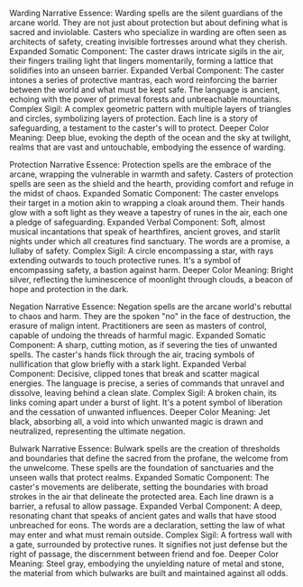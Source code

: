 Warding
	Narrative Essence: Warding spells are the silent guardians of the arcane world. They are not just about protection but about defining what is sacred and inviolable. Casters who specialize in warding are often seen as architects of safety, creating invisible fortresses around what they cherish.
	Expanded Somatic Component: The caster draws intricate sigils in the air, their fingers trailing light that lingers momentarily, forming a lattice that solidifies into an unseen barrier.
	Expanded Verbal Component: The caster intones a series of protective mantras, each word reinforcing the barrier between the world and what must be kept safe. The language is ancient, echoing with the power of primeval forests and unbreachable mountains.
	Complex Sigil: A complex geometric pattern with multiple layers of triangles and circles, symbolizing layers of protection. Each line is a story of safeguarding, a testament to the caster's will to protect.
	Deeper Color Meaning: Deep blue, evoking the depth of the ocean and the sky at twilight, realms that are vast and untouchable, embodying the essence of warding.

Protection
	Narrative Essence: Protection spells are the embrace of the arcane, wrapping the vulnerable in warmth and safety. Casters of protection spells are seen as the shield and the hearth, providing comfort and refuge in the midst of chaos.
	Expanded Somatic Component: The caster envelops their target in a motion akin to wrapping a cloak around them. Their hands glow with a soft light as they weave a tapestry of runes in the air, each one a pledge of safeguarding.
	Expanded Verbal Component: Soft, almost musical incantations that speak of hearthfires, ancient groves, and starlit nights under which all creatures find sanctuary. The words are a promise, a lullaby of safety.
	Complex Sigil: A circle encompassing a star, with rays extending outwards to touch protective runes. It's a symbol of encompassing safety, a bastion against harm.
	Deeper Color Meaning: Bright silver, reflecting the luminescence of moonlight through clouds, a beacon of hope and protection in the dark.

Negation
	Narrative Essence: Negation spells are the arcane world's rebuttal to chaos and harm. They are the spoken "no" in the face of destruction, the erasure of malign intent. Practitioners are seen as masters of control, capable of undoing the threads of harmful magic.
	Expanded Somatic Component: A sharp, cutting motion, as if severing the ties of unwanted spells. The caster's hands flick through the air, tracing symbols of nullification that glow briefly with a stark light.
	Expanded Verbal Component: Decisive, clipped tones that break and scatter magical energies. The language is precise, a series of commands that unravel and dissolve, leaving behind a clean slate.
	Complex Sigil: A broken chain, its links coming apart under a burst of light. It's a potent symbol of liberation and the cessation of unwanted influences.
	Deeper Color Meaning: Jet black, absorbing all, a void into which unwanted magic is drawn and neutralized, representing the ultimate negation.

Bulwark
	Narrative Essence: Bulwark spells are the creation of thresholds and boundaries that define the sacred from the profane, the welcome from the unwelcome. These spells are the foundation of sanctuaries and the unseen walls that protect realms.
	Expanded Somatic Component: The caster's movements are deliberate, setting the boundaries with broad strokes in the air that delineate the protected area. Each line drawn is a barrier, a refusal to allow passage.
	Expanded Verbal Component: A deep, resonating chant that speaks of ancient gates and walls that have stood unbreached for eons. The words are a declaration, setting the law of what may enter and what must remain outside.
	Complex Sigil: A fortress wall with a gate, surrounded by protective runes. It signifies not just defense but the right of passage, the discernment between friend and foe.
	Deeper Color Meaning: Steel gray, embodying the unyielding nature of metal and stone, the material from which bulwarks are built and maintained against all odds.
